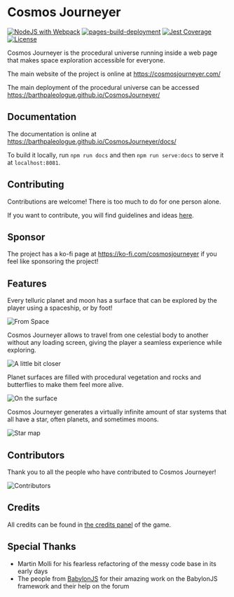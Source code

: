 # Cosmos Journeyer

[![NodeJS with Webpack](https://github.com/BarthPaleologue/planetEngine/actions/workflows/webpack.yml/badge.svg)](https://github.com/BarthPaleologue/planetEngine/actions/workflows/webpack.yml)
[![pages-build-deployment](https://github.com/BarthPaleologue/planetEngine/actions/workflows/pages/pages-build-deployment/badge.svg)](https://github.com/BarthPaleologue/planetEngine/actions/workflows/pages/pages-build-deployment)
[![Jest Coverage](https://github.com/BarthPaleologue/CosmosJourneyer/actions/workflows/tests.yml/badge.svg)](https://github.com/BarthPaleologue/CosmosJourneyer/actions/workflows/tests.yml)
[![License](https://img.shields.io/github/license/BarthPaleologue/planetEngine)](./LICENSE.md)

Cosmos Journeyer is the procedural universe running inside a web page that makes space exploration accessible for everyone.

The main website of the project is online at https://cosmosjourneyer.com/

The main deployment of the procedural universe can be accessed https://barthpaleologue.github.io/CosmosJourneyer/

## Documentation

The documentation is online at https://barthpaleologue.github.io/CosmosJourneyer/docs/

To build it locally, run `npm run docs` and then `npm run serve:docs` to serve it at `localhost:8081`.

## Contributing

Contributions are welcome! There is too much to do for one person alone. 

If you want to contribute, you will find guidelines and ideas [here](./CONTRIBUTING.md).

## Sponsor

The project has a ko-fi page at https://ko-fi.com/cosmosjourneyer if you feel like sponsoring the project!

## Features

Every telluric planet and moon has a surface that can be explored by the player using a spaceship, or by foot!

![From Space](./coverImages/space.png)

Cosmos Journeyer allows to travel from one celestial body to another without any loading screen, giving the player a seamless experience while exploring.

![A little bit closer](./coverImages/moon.png)

Planet surfaces are filled with procedural vegetation and rocks and butterflies to make them feel more alive.

![On the surface](./coverImages/ground.png)

Cosmos Journeyer generates a virtually infinite amount of star systems that all have a star, often planets, and sometimes moons.

![Star map](./coverImages/starmap.png)

## Contributors

Thank you to all the people who have contributed to Cosmos Journeyer!

![Contributors](https://contrib.rocks/image?repo=BarthPaleologue/CosmosJourneyer)

## Credits

All credits can be found in [the credits panel](./src/html/mainMenu.html) of the game.

## Special Thanks

- Martin Molli for his fearless refactoring of the messy code base in its early days
- The people from [BabylonJS](https://www.babylonjs.com/) for their amazing work on the BabylonJS framework and their help on the forum